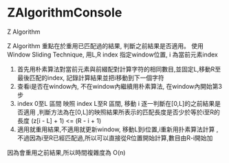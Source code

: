 # ZAlgorithmConsole
Z Algorithm

Z Algorithm 重點在於重用已匹配過的結果, 判斷之前結果是否適用。
使用Window Sliding Technique, 用L,R index 指定window位置, i 為當前元素index
1. 首先用朴素算法對當前元素與前綴配對計算字符的相同數目,並固定L,移動R至最後匹配的index, 記錄計算結果並把i移動到下一個字符
2. 查看i是否在window內, 不在window內繼續用朴素算法, 在window內開始第3步
3. index 0至L 區間 映照 index L至R 區間, 移動 i 逐一判斷在[0,L]的之前結果是否適用
   ,判斷方法為在[0,L]的映照結果所表示的匹配長度是否少於等於i至R的長度 (z[i - L] + 1) <= (R - i + 1)
4. 適用就重用結果,不適用就更新window, 移動L到i位置,i重新用扑素算法計算
   ,不過因為i至R已經匹配過,所以可以直接從R位置開始計算,數目由R-i開始加

因為會重用之前結果,所以時間複雜度為 O(n)
